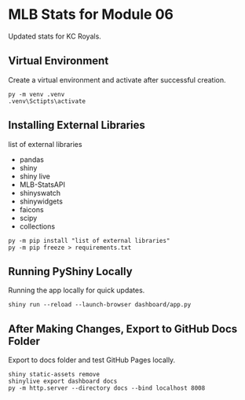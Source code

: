 # MLB Stats for Module 06
Updated stats for KC Royals.

## Virtual Environment
Create a virtual environment and activate after successful creation.
```shell
py -m venv .venv
.venv\Sctipts\activate
```

## Installing External Libraries
list of external libraries
-  pandas
-  shiny
-  shiny live
-  MLB-StatsAPI
-  shinyswatch
-  shinywidgets
-  faicons
-  scipy
-  collections
```shell
py -m pip install "list of external libraries"
py -m pip freeze > requirements.txt
```

## Running PyShiny Locally
Running the app locally for quick updates.
```shell
shiny run --reload --launch-browser dashboard/app.py
```

## After Making Changes, Export to GitHub Docs Folder
Export to docs folder and test GitHub Pages locally.
```shell
shiny static-assets remove
shinylive export dashboard docs
py -m http.server --directory docs --bind localhost 8008
```